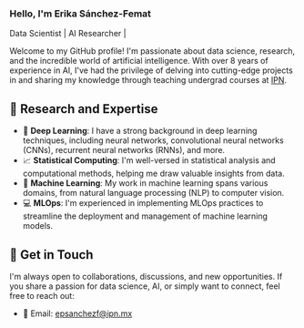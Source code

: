 ### Hello, I'm Erika Sánchez-Femat

Data Scientist | AI Researcher |


Welcome to my GitHub profile! I'm passionate about data science, research, and the incredible world of artificial intelligence. With over 8 years of experience in AI, I've had the privilege of delving into cutting-edge projects in and sharing my knowledge through teaching undergrad courses at [IPN](www.ipn.mx).

## 🔬 Research and Expertise

- 🤖 **Deep Learning**: I have a strong background in deep learning techniques, including neural networks, convolutional neural networks (CNNs), recurrent neural networks (RNNs), and more.
- 📈 **Statistical Computing**: I'm well-versed in statistical analysis and computational methods, helping me draw valuable insights from data.
- 🧠 **Machine Learning**: My work in machine learning spans various domains, from natural language processing (NLP) to computer vision.
- 💻 **MLOps**: I'm experienced in implementing MLOps practices to streamline the deployment and management of machine learning models.

<!-- ## 📚 Teaching

I teach a range of courses at IPN, including:

- 🤖 **Artificial Intelligence**
- 📈 **Statistical Computing**
- 🧠 **Machine Learning**
- 📊 **Analysis and Design of Algorithms**
- 💻 **Operating Systems**

## 🌟 Highlights

- 🏆 [Awards and Achievements]: A list of notable recognitions and accomplishments in my AI journey.
- 📝 [Publications]: Check out my research papers, articles, and contributions to the field.
- 🤝 [Collaborations]: I've had the privilege of collaborating with talented individuals and organizations.-->

## 🚀 Get in Touch

I'm always open to collaborations, discussions, and new opportunities. If you share a passion for data science, AI, or simply want to connect, feel free to reach out:

- 📧 Email: epsanchezf@ipn.mx
